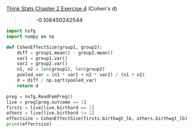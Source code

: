 [Think Stats Chapter 2 Exercise 4](http://greenteapress.com/thinkstats2/html/thinkstats2003.html#toc24) (Cohen's d)

>> **-0.108450242544**

```python
import nsfg
import numpy as np

def CohenEffectSize(group1, group2):
    diff = group1.mean() - group2.mean()
    var1 = group1.var()
    var2 = group2.var()
    n1, n2 = len(group1), len(group2)
    pooled_var = (n1 * var1 + n2 * var2) / (n1 + n2)
    d = diff / np.sqrt(pooled_var)
    return d

preg = nsfg.ReadFemPreg()
live = preg[preg.outcome == 1]
firsts = live[live.birthord == 1]
others = live[live.birthord != 1]
effectsize = CohenEffectSize(firsts.birthwgt_lb, others.birthwgt_lb)
print(effectsize)
```
